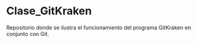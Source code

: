 # Clase_GitKraken
Repositorio donde se ilustra el funcionamiento del programa GitKraken en conjunto con Git.
